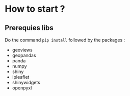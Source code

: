# How to start ?
## Prerequies libs
Do the command ```pip install``` followed by the packages :
- geoviews
- geopandas
- panda
- numpy
- shiny
- ipleaflet
- shinywidgets
- openpyxl